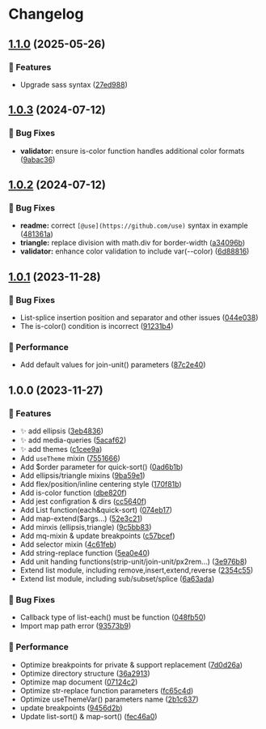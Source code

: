 # Changelog

## [1.1.0](https://github.com/Marinerer/sass-magics/compare/v1.0.3...v1.1.0) (2025-05-26)


### 🚀 Features

* Upgrade sass syntax ([27ed988](https://github.com/Marinerer/sass-magics/commit/27ed9889ef3593df3363ef423f66a3a860129273))

## [1.0.3](https://github.com/Meqn/sass-magics/compare/v1.0.2...v1.0.3) (2024-07-12)


### 🐛 Bug Fixes

* **validator:** ensure is-color function handles additional color formats ([9abac36](https://github.com/Meqn/sass-magics/commit/9abac36fc9a5e02303f090b8927cb34c0b1d14f1))

## [1.0.2](https://github.com/Meqn/sass-magics/compare/v1.0.1...v1.0.2) (2024-07-12)


### 🐛 Bug Fixes

* **readme:** correct `[@use](https://github.com/use)` syntax in example ([481361a](https://github.com/Meqn/sass-magics/commit/481361a411a3e3cf9f73571d0a88c8b274d75c23))
* **triangle:** replace division with math.div for border-width ([a34096b](https://github.com/Meqn/sass-magics/commit/a34096bf2a892246e9e8b6cd31691cde836e77c4))
* **validator:** enhance color validation to include var(--color) ([6d88816](https://github.com/Meqn/sass-magics/commit/6d88816c6c4b3eb868304bee4ff089096071a5de))

## [1.0.1](https://github.com/Meqn/sass-magics/compare/v1.0.0...v1.0.1) (2023-11-28)


### 🐛 Bug Fixes

* List-splice insertion position and separator and other issues ([044e038](https://github.com/Meqn/sass-magics/commit/044e038eab7329d0d2f273506e5cd5eaf2e6ce57))
* The is-color() condition is incorrect ([91231b4](https://github.com/Meqn/sass-magics/commit/91231b41948ad12da6e6fce587c4e8aa8f4d7d1d))


### 🌟 Performance

* Add default values for join-unit() parameters ([87c2e40](https://github.com/Meqn/sass-magics/commit/87c2e403f059d3115f8c85a242913652759020e9))

## 1.0.0 (2023-11-27)


### 🚀 Features

* :sparkles: add ellipsis ([3eb4836](https://github.com/Meqn/sass-magics/commit/3eb4836fdfadb7f1a43b40ef81c6c0b472096f28))
* :sparkles: add media-queries ([5acaf62](https://github.com/Meqn/sass-magics/commit/5acaf629179d7d7219838053b4e2487b5ce3b915))
* :sparkles: add themes ([c1cee9a](https://github.com/Meqn/sass-magics/commit/c1cee9a8efad27df07710b864288069b5c472cbd))
* Add `useTheme` mixin ([7551666](https://github.com/Meqn/sass-magics/commit/755166658ea1f04e3b62161b8cf2fce02aa1b315))
* Add $order parameter for quick-sort() ([0ad6b1b](https://github.com/Meqn/sass-magics/commit/0ad6b1b50ebcffd467ad7c812d4cb912176376da))
* Add ellipsis/triangle mixins ([9ba59e1](https://github.com/Meqn/sass-magics/commit/9ba59e17aa36bea1f3d8fe10e9c37fd1c7cfd787))
* Add flex/position/inline centering style ([170f81b](https://github.com/Meqn/sass-magics/commit/170f81b6d23977bb677800648d5f7666cdf2a561))
* Add is-color function ([dbe820f](https://github.com/Meqn/sass-magics/commit/dbe820fe930c34e89ced7f1ea925d02bf19169bd))
* Add jest configration & dirs ([cc5640f](https://github.com/Meqn/sass-magics/commit/cc5640fba5b269ef0788ab69b60b7679f4a330f5))
* Add List function(each&quick-sort) ([074eb17](https://github.com/Meqn/sass-magics/commit/074eb1769d36a149c17735c37c68260cdffb9ac9))
* Add map-extend($args...) ([52e3c21](https://github.com/Meqn/sass-magics/commit/52e3c2184d691ab32d6f9b0f5908a14fb40ba7ff))
* Add minxis (ellipsis,triangle) ([9c5bb83](https://github.com/Meqn/sass-magics/commit/9c5bb836029225bbd911bb5b65a217400e9354bf))
* Add mq-mixin & update breakpoints ([c57bcef](https://github.com/Meqn/sass-magics/commit/c57bcef9f03cb4ca90d457032c98b38783a459cf))
* Add selector mixin ([4c61feb](https://github.com/Meqn/sass-magics/commit/4c61feb053778880ac8b83a5c80b292bff397b71))
* Add string-replace function ([5ea0e40](https://github.com/Meqn/sass-magics/commit/5ea0e40c9d6bea4a48003aeae1366c5ad465e648))
* Add unit handing functions(strip-unit/join-unit/px2rem...) ([3e976b8](https://github.com/Meqn/sass-magics/commit/3e976b8b5e2acec0d2218c0fdc42f511b3b8c0e9))
* Extend list module, including remove,insert,extend,reverse ([2354c55](https://github.com/Meqn/sass-magics/commit/2354c555c47258f06846f0af18485f76a5b7892f))
* Extend list module, including sub/subset/splice ([6a63ada](https://github.com/Meqn/sass-magics/commit/6a63adab7cf58621323f3f1a714dc6878346ab93))


### 🐛 Bug Fixes

* Callback type of list-each() must be function ([048fb50](https://github.com/Meqn/sass-magics/commit/048fb50e324ffaf225b04a22cb4cc22a62ac701f))
* Import map path error ([93573b9](https://github.com/Meqn/sass-magics/commit/93573b9ac54d64a06ae578ec8fd57ad852c948fd))


### 🌟 Performance

* Optimize breakpoints for private & support replacement ([7d0d26a](https://github.com/Meqn/sass-magics/commit/7d0d26a44cf8ea14ec4c5082d8d3db5b0f4d71e6))
* Optimize directory structure ([36a2913](https://github.com/Meqn/sass-magics/commit/36a29131cce31d1ebe95c4063c1f1deccd5b9e75))
* Optimize map document ([07124c2](https://github.com/Meqn/sass-magics/commit/07124c2be04d8b0258b2ba48bd53a12ad77d9292))
* Optimize str-replace function parameters ([fc65c4d](https://github.com/Meqn/sass-magics/commit/fc65c4dd37cb99f100bf0a694ad656b619ae85a7))
* Optimize useThemeVar() parameters name ([2b1c637](https://github.com/Meqn/sass-magics/commit/2b1c637ab3cc3f928e91afd42e78ef3c57f83a50))
* update breakpoints ([9456d2b](https://github.com/Meqn/sass-magics/commit/9456d2bb8be94ed299b683f291b8f4f4a8edb305))
* Update list-sort() & map-sort() ([fec46a0](https://github.com/Meqn/sass-magics/commit/fec46a0114f2a17dc5680f5b0f054b4e948b62af))
